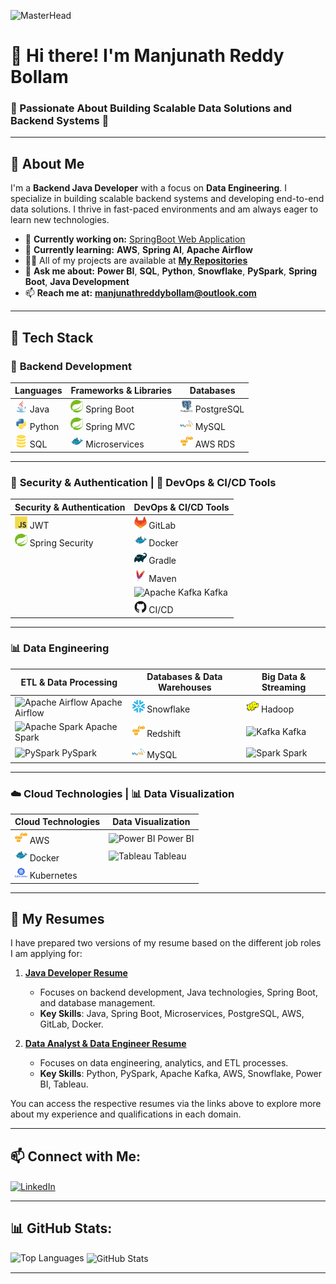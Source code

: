 ![MasterHead](https://github.com/user-attachments/assets/d2345577-f07c-4474-b9db-943830c0b867)

# 👋 Hi there! I'm Manjunath Reddy Bollam
### 🌟 Passionate About Building Scalable Data Solutions and Backend Systems 🌟

---

## 📣 About Me
I'm a **Backend Java Developer** with a focus on **Data Engineering**. I specialize in building scalable backend systems and developing end-to-end data solutions. I thrive in fast-paced environments and am always eager to learn new technologies.

- 🔭 **Currently working on:** [SpringBoot Web Application](https://github.com/manjunath528/springboot-application)
- 🌱 **Currently learning:** **AWS**, **Spring AI**, **Apache Airflow**
- 👨‍💻 All of my projects are available at [**My Repositories**](https://github.com/manjunath528?tab=repositories)
- 💬 **Ask me about:** **Power BI**, **SQL**, **Python**, **Snowflake**, **PySpark**, **Spring Boot**, **Java Development**
- 📫 **Reach me at:** **manjunathreddybollam@outlook.com**

---

## 🌱 Tech Stack

### 🚀 **Backend Development**

| **Languages** | **Frameworks & Libraries** | **Databases** |
|---------------|----------------------------|---------------|
| <img src="https://raw.githubusercontent.com/devicons/devicon/master/icons/java/java-original.svg" alt="Java" width="20" height="20"/> Java | <img src="https://raw.githubusercontent.com/devicons/devicon/master/icons/spring/spring-original.svg" alt="Spring Boot" width="20" height="20"/> Spring Boot | <img src="https://raw.githubusercontent.com/devicons/devicon/master/icons/postgresql/postgresql-original-wordmark.svg" alt="PostgreSQL" width="20" height="20"/> PostgreSQL |
| <img src="https://raw.githubusercontent.com/devicons/devicon/master/icons/python/python-original.svg" alt="Python" width="20" height="20"/> Python | <img src="https://raw.githubusercontent.com/devicons/devicon/master/icons/spring/spring-original.svg" alt="Spring MVC" width="20" height="20"/> Spring MVC | <img src="https://raw.githubusercontent.com/devicons/devicon/master/icons/mysql/mysql-original-wordmark.svg" alt="MySQL" width="20" height="20"/> MySQL |
| <img src="https://raw.githubusercontent.com/devicons/devicon/master/icons/sql/sql-original.svg" alt="SQL" width="20" height="20"/> SQL | <img src="https://raw.githubusercontent.com/devicons/devicon/master/icons/docker/docker-original.svg" alt="Microservices" width="20" height="20"/> Microservices | <img src="https://raw.githubusercontent.com/devicons/devicon/master/icons/amazonwebservices/amazonwebservices-original.svg" alt="AWS RDS" width="20" height="20"/> AWS RDS |

---

### 🔐 **Security & Authentication** | 🚀 **DevOps & CI/CD Tools**

| **Security & Authentication** | **DevOps & CI/CD Tools** |
|-------------------------------|---------------------------|
| <img src="https://raw.githubusercontent.com/devicons/devicon/master/icons/javascript/javascript-original.svg" alt="JWT" width="20" height="20"/> JWT | <img src="https://raw.githubusercontent.com/devicons/devicon/master/icons/gitlab/gitlab-original.svg" alt="GitLab" width="20" height="20"/> GitLab |
| <img src="https://raw.githubusercontent.com/devicons/devicon/master/icons/spring/spring-original.svg" alt="Spring Security" width="20" height="20"/> Spring Security | <img src="https://raw.githubusercontent.com/devicons/devicon/master/icons/docker/docker-original.svg" alt="Docker" width="20" height="20"/> Docker |
|                               | <img src="https://raw.githubusercontent.com/devicons/devicon/master/icons/gradle/gradle-original.svg" alt="Gradle" width="20" height="20"/> Gradle |
|                               | <img src="https://raw.githubusercontent.com/devicons/devicon/master/icons/maven/maven-original.svg" alt="Maven" width="20" height="20"/> Maven |
|                               | <img src="https://raw.githubusercontent.com/devicons/devicon/master/icons/kafka/kafka-original.svg" alt="Apache Kafka" width="20" height="20"/> Kafka |
|                               | <img src="https://raw.githubusercontent.com/devicons/devicon/master/icons/github/github-original.svg" alt="CI/CD" width="20" height="20"/> CI/CD |

---

### 📊 **Data Engineering**

| **ETL & Data Processing** | **Databases & Data Warehouses** | **Big Data & Streaming** |
|---------------------------|---------------------------------|--------------------------|
| <img src="https://raw.githubusercontent.com/devicons/devicon/master/icons/airflow/airflow-original.svg" alt="Apache Airflow" width="20" height="20"/> Apache Airflow | <img src="https://raw.githubusercontent.com/devicons/devicon/master/icons/snowflake/snowflake-original.svg" alt="Snowflake" width="20" height="20"/> Snowflake | <img src="https://raw.githubusercontent.com/devicons/devicon/master/icons/hadoop/hadoop-original.svg" alt="Hadoop" width="20" height="20"/> Hadoop |
| <img src="https://raw.githubusercontent.com/devicons/devicon/master/icons/spark/spark-original.svg" alt="Apache Spark" width="20" height="20"/> Apache Spark | <img src="https://raw.githubusercontent.com/devicons/devicon/master/icons/amazonwebservices/amazonwebservices-original.svg" alt="Redshift" width="20" height="20"/> Redshift | <img src="https://raw.githubusercontent.com/devicons/devicon/master/icons/kafka/kafka-original.svg" alt="Kafka" width="20" height="20"/> Kafka |
| <img src="https://raw.githubusercontent.com/devicons/devicon/master/icons/pyspark/pyspark-original.svg" alt="PySpark" width="20" height="20"/> PySpark | <img src="https://raw.githubusercontent.com/devicons/devicon/master/icons/mysql/mysql-original-wordmark.svg" alt="MySQL" width="20" height="20"/> MySQL | <img src="https://raw.githubusercontent.com/devicons/devicon/master/icons/spark/spark-original.svg" alt="Spark" width="20" height="20"/> Spark |

---

### ☁️ **Cloud Technologies** | 📊 **Data Visualization**

| **Cloud Technologies** | **Data Visualization** |
|------------------------|------------------------|
| <img src="https://raw.githubusercontent.com/devicons/devicon/master/icons/amazonwebservices/amazonwebservices-original.svg" alt="AWS" width="20" height="20"/> AWS | <img src="https://raw.githubusercontent.com/devicons/devicon/master/icons/powerbi/powerbi-original.svg" alt="Power BI" width="20" height="20"/> Power BI |
| <img src="https://raw.githubusercontent.com/devicons/devicon/master/icons/docker/docker-original.svg" alt="Docker" width="20" height="20"/> Docker | <img src="https://raw.githubusercontent.com/devicons/devicon/master/icons/tableau/tableau-original.svg" alt="Tableau" width="20" height="20"/> Tableau |
| <img src="https://raw.githubusercontent.com/devicons/devicon/master/icons/kubernetes/kubernetes-plain-wordmark.svg" alt="Kubernetes" width="20" height="20"/> Kubernetes |                        |

---

## 📄 My Resumes

I have prepared two versions of my resume based on the different job roles I am applying for:

1. **[Java Developer Resume](https://drive.google.com/file/d/1GhzCVTUPskWyiPB7n6pwm01tWzMML0C3/view?usp=sharing)**  
   - Focuses on backend development, Java technologies, Spring Boot, and database management.
   - **Key Skills**: Java, Spring Boot, Microservices, PostgreSQL, AWS, GitLab, Docker.

2. **[Data Analyst & Data Engineer Resume](https://drive.google.com/file/d/1bkj3WDFTaUU2mmKVKoQeIwFrvdP12RfF/view?usp=sharing)**  
   - Focuses on data engineering, analytics, and ETL processes.
   - **Key Skills**: Python, PySpark, Apache Kafka, AWS, Snowflake, Power BI, Tableau.

You can access the respective resumes via the links above to explore more about my experience and qualifications in each domain.

---

## 📫 Connect with Me:
<a href="https://www.linkedin.com/in/manjunath-reddy-bollam-29bb69240" target="blank"><img align="center" src="https://raw.githubusercontent.com/rahuldkjain/github-profile-readme-generator/master/src/images/icons/Social/linked-in-alt.svg" alt="LinkedIn" height="30" width="40" /></a>

---


## 📊 GitHub Stats:
<p><img align="left" src="https://github-readme-stats.vercel.app/api/top-langs?username=manjunath528&show_icons=true&locale=en&layout=compact" alt="Top Languages" /></p>

<p>&nbsp;<img align="center" src="https://github-readme-stats.vercel.app/api?username=manjunath528&show_icons=true&locale=en" alt="GitHub Stats" /></p>

---
